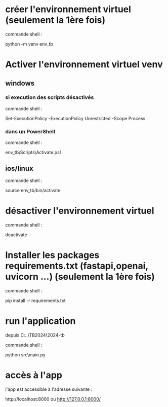 # créer l'environnement virtuel (seulement la 1ère fois)
commande shell : 

python -m venv env_tb

# Activer l'environnement virtuel venv
## windows
### si execution des scripts désactivés
commande shell : 

Set-ExecutionPolicy -ExecutionPolicy Unrestricted -Scope Process
### dans un PowerShell
commande shell : 

env_tb\Scripts\Activate.ps1

## ios/linux
commande shell : 

source env_tb/bin/activate

# désactiver l'environnement virtuel
commande shell : 

deactivate

# Installer les packages requirements.txt (fastapi,openai, uvicorn ...) (seulement la 1ère fois)
commande shell : 

pip install -r requirements.txt

# run l'application
depuis C:\..\TB2024\2024-tb

commande shell : 

python src\main.py

# accès à l'app
l'app est accessible à l'adresse suivante : 

http://localhost:8000 ou http://127.0.0.1:8000/
